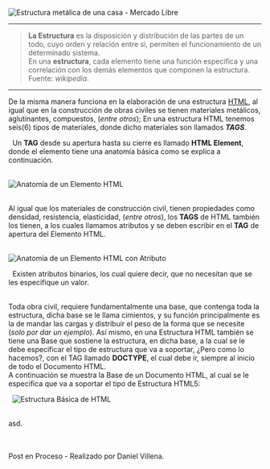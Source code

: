 ![Estructura metálica de una casa -  Mercado Libre](https://http2.mlstatic.com/construccion-en-seco-steel-framing-D_NQ_NP_821774-MLA27964479754_082018-F.jpg)
&nbsp;  

---

> **La Estructura** es la disposición y distribución de las partes de un todo, cuyo orden y relación entre si, permiten el funcionamiento de un determinado sistema.  
En una **estructura**, cada elemento tiene una función especifica y una correlación con los demás elementos que componen la estructura.  Fuente: _wikipedia_.

---

De la misma manera funciona en la elaboración de una estructura [HTML](https://html.spec.whatwg.org/multipage/), al igual que en la construcción de obras civiles se tienen materiales metálicos, aglutinantes, compuestos, (_entre otros_); En una estructura HTML tenemos seis(6) tipos de materiales, donde dicho materiales son llamados _**TAGS**_.

&nbsp;
Un **TAG** desde su apertura hasta su cierre es llamado **HTML Element**, donde el elemento tiene una anatomía básica como se explica a continuación. 

&nbsp;  
![Anatomía de un Elemento HTML](https://www.w3.org/community/webed/wiki/images/3/39/Elements.png)

&nbsp;  
Al igual que los materiales de construcción civil, tienen propiedades como densidad, resistencia, elasticidad, (_entre otros_), los **TAGS** de HTML también los tienen, a los cuales llamamos atributos y se deben escribir en el **TAG** de apertura del Elemento HTML.

&nbsp;  
![Anatomía de un Elemento HTML con Atributo](https://www.w3.org/community/webed/wiki/images/b/bc/Option.png)

&nbsp;
Existen atributos binarios, los cual quiere decir, que no necesitan que se les especifique un valor.

&nbsp;  
Toda obra civil, requiere fundamentalmente una base, que contenga toda la estructura, dicha base se le llama cimientos, y su función principalmente es la de mandar las cargas y distribuir el peso de la forma que se necesite (_solo por dar un ejemplo_). Así mismo, en una Estructura HTML también se tiene una Base que sostiene la estructura, en dicha base, a la cual se le debe especificar el tipo de estructura que va a soportar, ¿Pero como lo hacemos?, con el TAG llamado **DOCTYPE**, el cual debe ir, siempre al inicio de todo el Documento HTML.  
A continuación se muestra la Base de un Documento HTML, al cual se le especifica que va a soportar el tipo de Estructura HTML5:

&nbsp;
![Estructura Básica de HTML](https://www.html-5-tutorial.com/images/doctype.gif)

&nbsp;  
asd.

&nbsp;  
&nbsp;  
Post en Proceso - Realizado por Daniel Villena.

